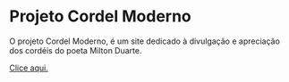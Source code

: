 # Projeto Cordel Moderno
<p>O projeto Cordel Moderno, é um site dedicado à divulgação e apreciação dos cordéis do poeta Milton Duarte.</p>
<a href="https://wilnervictor.github.io/site2/desafio5/index.html">Clice aqui.</a>